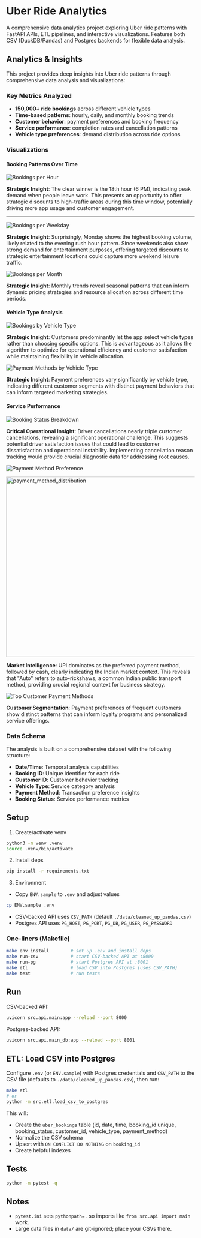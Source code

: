 # Uber Ride Analytics

A comprehensive data analytics project exploring Uber ride patterns with FastAPI APIs, ETL pipelines, and interactive visualizations. Features both CSV (DuckDB/Pandas) and Postgres backends for flexible data analysis.

## Analytics & Insights

This project provides deep insights into Uber ride patterns through comprehensive data analysis and visualizations:

### Key Metrics Analyzed
- **150,000+ ride bookings** across different vehicle types
- **Time-based patterns**: hourly, daily, and monthly booking trends
- **Customer behavior**: payment preferences and booking frequency
- **Service performance**: completion rates and cancellation patterns
- **Vehicle type preferences**: demand distribution across ride options

### Visualizations

#### Booking Patterns Over Time
![Bookings per Hour](src/viz/bookings_per_hour.png)

**Strategic Insight**: The clear winner is the 18th hour (6 PM), indicating peak demand when people leave work. This presents an opportunity to offer strategic discounts to high-traffic areas during this time window, potentially driving more app usage and customer engagement.

___

![Bookings per Weekday](src/viz/bookings_per_weekday.png)

**Strategic Insight**: Surprisingly, Monday shows the highest booking volume, likely related to the evening rush hour pattern. Since weekends also show strong demand for entertainment purposes, offering targeted discounts to strategic entertainment locations could capture more weekend leisure traffic.

![Bookings per Month](src/viz/bookings_per_month.png)

**Strategic Insight**: Monthly trends reveal seasonal patterns that can inform dynamic pricing strategies and resource allocation across different time periods.

#### Vehicle Type Analysis
![Bookings by Vehicle Type](src/viz/bookings_by_vehicle_type.png)

**Strategic Insight**: Customers predominantly let the app select vehicle types rather than choosing specific options. This is advantageous as it allows the algorithm to optimize for operational efficiency and customer satisfaction while maintaining flexibility in vehicle allocation.

![Payment Methods by Vehicle Type](src/viz/payment_methods_by_vehicle_type.png)

**Strategic Insight**: Payment preferences vary significantly by vehicle type, indicating different customer segments with distinct payment behaviors that can inform targeted marketing strategies.

#### Service Performance
![Booking Status Breakdown](src/viz/booking_status_breakdown.png)

**Critical Operational Insight**: Driver cancellations nearly triple customer cancellations, revealing a significant operational challenge. This suggests potential driver satisfaction issues that could lead to customer dissatisfaction and operational instability. Implementing cancellation reason tracking would provide crucial diagnostic data for addressing root causes.

![Payment Method Preference](src/viz/booking_status_breakdown.png)

<img width="640" height="480" alt="payment_method_distribution" src="https://github.com/user-attachments/assets/525b09e7-ca31-44b2-8781-cf3668733cf0" />

**Market Intelligence**: UPI dominates as the preferred payment method, followed by cash, clearly indicating the Indian market context. This reveals that "Auto" refers to auto-rickshaws, a common Indian public transport method, providing crucial regional context for business strategy.

![Top Customer Payment Methods](src/viz/top_customer_payment_methods.png)

**Customer Segmentation**: Payment preferences of frequent customers show distinct patterns that can inform loyalty programs and personalized service offerings.

### Data Schema
The analysis is built on a comprehensive dataset with the following structure:
- **Date/Time**: Temporal analysis capabilities
- **Booking ID**: Unique identifier for each ride
- **Customer ID**: Customer behavior tracking
- **Vehicle Type**: Service category analysis
- **Payment Method**: Transaction preference insights
- **Booking Status**: Service performance metrics

## Setup

1) Create/activate venv
```bash
python3 -m venv .venv
source .venv/bin/activate
```

2) Install deps
```bash
pip install -r requirements.txt
```

3) Environment
- Copy `ENV.sample` to `.env` and adjust values
```bash
cp ENV.sample .env
```
- CSV-backed API uses `CSV_PATH` (default `./data/cleaned_up_pandas.csv`)
- Postgres API uses `PG_HOST`, `PG_PORT`, `PG_DB`, `PG_USER`, `PG_PASSWORD`

### One-liners (Makefile)
```bash
make env install        # set up .env and install deps
make run-csv            # start CSV-backed API at :8000
make run-pg             # start Postgres API at :8001
make etl                # load CSV into Postgres (uses CSV_PATH)
make test               # run tests
```

## Run

CSV-backed API:
```bash
uvicorn src.api.main:app --reload --port 8000
```

Postgres-backed API:
```bash
uvicorn src.api.main_db:app --reload --port 8001
```

## ETL: Load CSV into Postgres

Configure `.env` (or `ENV.sample`) with Postgres credentials and `CSV_PATH` to the CSV file (defaults to `./data/cleaned_up_pandas.csv`), then run:

```bash
make etl
# or
python -m src.etl.load_csv_to_postgres
```

This will:
- Create the `uber_bookings` table (id, date, time, booking_id unique, booking_status, customer_id, vehicle_type, payment_method)
- Normalize the CSV schema
- Upsert with `ON CONFLICT DO NOTHING` on `booking_id`
- Create helpful indexes

## Tests
```bash
python -m pytest -q
```

## Notes
- `pytest.ini` sets `pythonpath=.` so imports like `from src.api import main` work.
- Large data files in `data/` are git-ignored; place your CSVs there.
